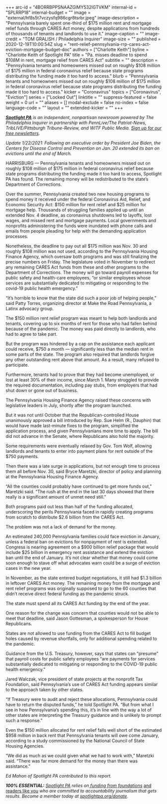 +++
arc-id = "4BORRBPPSNAAZGIMY532IGTVKM"
internal-id = "SPLRRP18"
internal-budget = ""
image = "external/hf8s5t7vczysfq986cgr8tsrbr.jpeg"
image-description = "Pennsylvania barely spent one-third of $175 million rent and mortgage relief funds through CARES Act money, despite applications from hundreds of thousands of tenants and landlords to use it."
image-caption = ""
image-credit = "TOM GRALISH / Philadelphia Inquirer"
image-size = ""
published = 2020-12-19T10:00:54Z
slug = "rent-relief-pennsylvania-rrp-cares-act-eviction-mortgage-budget-doc"
authors = ["Charlotte Keith"]
byline = "Charlotte Keith of Spotlight PA"
title = "Pa. misses deadline to spend $108M in rent, mortgage relief from CARES Act"
subtitle = ""
description = "Pennsylvania tenants and homeowners missed out on roughly $108 million of $175 million in federal coronavirus relief because state programs distributing the funding made it too hard to access."
blurb = "Pennsylvania tenants and homeowners missed out on roughly $108 million of $175 million in federal coronavirus relief because state programs distributing the funding made it too hard to access."
kicker = "Coronavirus"
topics = ["Coronavirus", "Eviction"]
series = ["Locked Out"]
linktitle = ""
suppress-featured = false
weight = 0
url = ""
aliases = []
modal-exclude = false
no-index = false
language-code = ""
layout = ""
extended-kicker = ""
+++

<a href="https://www.spotlightpa.org/"><i><b>Spotlight PA</b></i></a><i> is an independent, nonpartisan newsroom powered by The Philadelphia Inquirer in partnership with PennLive/The Patriot-News, TribLIVE/Pittsburgh Tribune-Review, and WITF Public Media. </i><a href="https://www.spotlightpa.org/newsletters"><i>Sign up for our free newsletters</i></a><i>.</i>

<i>Update 1/22/2021: Following an executive order by President Joe Biden, the Centers for Disease Control and Prevention on Jan. 20 extended its ban on evictions until the end of March.</i>

HARRISBURG — Pennsylvania tenants and homeowners missed out on roughly $108 million of $175 million in federal coronavirus relief because state programs distributing the funding made it too hard to access, Spotlight PA has found. The remaining money will be redistributed to the state’s Department of Corrections.

Over the summer, Pennsylvania created two new housing programs to spend money it received under the federal Coronavirus Aid, Relief, and Economic Security Act: $150 million for rent relief and $25 million for mortgage help. Thousands of struggling families applied up until an extended Nov. 4 deadline, as coronavirus shutdowns led to layoffs, lost wages, and missed rent and mortgage payments. Local governments and nonprofits administering the funds were inundated with phone calls and emails from people pleading for help with the demanding application processes.

Nonetheless, the deadline to pay out all $175 million was Nov. 30 and roughly $108 million was not used, according to the Pennsylvania Housing Finance Agency, which oversaw both programs and was still finalizing the precise numbers on Friday. The legislature voted in November to redirect any remaining CARES Act funds from these and other programs to the Department of Corrections. The money will go toward payroll expenses for public safety and health-care employees, “or similar employees whose services are substantially dedicated to mitigating or responding to the covid-19 public health emergency.”

“It’s horrible to know that the state did such a poor job of helping people,” said Patty Torres, organizing director at Make the Road Pennsylvania, a Latinx advocacy group.

<script src="https://www.spotlightpa.org/embed.js" async></script><div data-spl-embed-version="1" data-spl-src="https://www.spotlightpa.org/embeds/newsletter/"></div>

The $150 million rent relief program was meant to help both landlords and tenants, covering up to six months of rent for those who had fallen behind because of the pandemic. The money was paid directly to landlords, who had to agree to take part.

But the program was hindered by a cap on the assistance each applicant could receive, $750 a month — significantly less than the median rent in some parts of the state. The program also required that landlords forgive any other outstanding rent above that amount. As a result, many refused to participate.

Furthermore, tenants had to prove that they had become unemployed, or lost at least 30% of their income, since March 1. Many struggled to provide the required documentation, including pay stubs, from employers that had shut down or gone out of business.

The Pennsylvania Housing Finance Agency raised these concerns with legislative leaders in July, shortly after the program launched.

But it was not until October that the Republican-controlled House unanimously approved a bill introduced by Rep. Sue Helm (R., Dauphin) that would have made last-minute fixes to the program, simplified the application process, and given Pennsylvanians more time to apply. The bill did not advance in the Senate, where Republicans also hold the majority.

Some requirements were eventually relaxed by Gov. Tom Wolf, allowing landlords and tenants to enter into payment plans for rent outside of the $750 payments.

Then there was a late surge in applications, but not enough time to process them all before Nov. 30, said Bryce Maretzki, director of policy and planning at the Pennsylvania Housing Finance Agency.

“All the counties could probably have continued to get more funds out,” Maretzki said. “The rush at the end in the last 30 days showed that there really is a significant amount of unmet need still.”

Both programs paid out less than half of the funding allocated, underscoring the perils Pennsylvania faced in rapidly creating programs from scratch to distribute $2.6 billion from the CARES Act.

<script src="https://www.spotlightpa.org/embed.js" async></script><div data-spl-embed-version="1" data-spl-src="https://www.spotlightpa.org/embeds/tips/?tip_text=Are%20you%20%3Cb%3Efacing%20eviction%20as%20a%20result%20of%20the%20coronavirus%20pandemic%3C%2Fb%3E%3F%20We%20want%20to%20hear%20from%20you."></div>

The problem was not a lack of demand for the money.

An estimated 240,000 Pennsylvania families could face eviction in January, unless a federal ban on evictions for nonpayment of rent is extended. Congress is nearing agreement on a $900 billion relief package that would include $25 billion in emergency rent assistance and extend the eviction ban until the end of January. It’s not clear whether that money could come soon enough to stave off what advocates warn could be a surge of eviction cases in the new year.

In November, as the state entered budget negotiations, it still had $1.3 billion in leftover CARES Act money. The remaining money from the mortgage and rent relief programs was originally supposed to go to the 60 counties that didn’t receive direct federal funding as the pandemic struck.

The state must spend all its CARES Act funding by the end of the year.

One reason for the change was concern that counties would not be able to meet that deadline, said Jason Gottesman, a spokesperson for House Republicans.

States are not allowed to use funding from the CARES Act to fill budget holes caused by revenue shortfalls, only for additional spending related to the pandemic.

Guidance from the U.S. Treasury, however, says that states can “presume” that payroll costs for public safety employees “are payments for services substantially dedicated to mitigating or responding to the COVID-19 public health emergency.”

Jared Walczak, vice president of state projects at the nonprofit Tax Foundation, said Pennsylvania’s use of CARES Act funding appears similar to the approach taken by other states.

“If Treasury were to audit and reject these allocations, Pennsylvania could have to return the disputed funds,” he told Spotlight PA. “But from what I see in how Pennsylvania’s spending this, it’s in line with the way a lot of other states are interpreting the Treasury guidance and is unlikely to prompt such a response.”

Even the $150 million allocated for rent relief falls well short of the estimated $958 million in back rent that Pennsylvania tenants will owe come January, according to a study commissioned by the National Council of State Housing Agencies.

“We did as much as we could given what we had to work with,” Maretzki said. “There was far more demand for the money than there was assistance.”

<i>Ed Mahon of Spotlight PA contributed to this report.</i>

<i><b>100% ESSENTIAL:</b></i><i> </i><a href="https://www.spotlightpa.org/"><i>Spotlight PA</i></a><i> relies on</i><a href="https://www.spotlightpa.org/support"><i> funding from foundations</i></a><i> </i><a href="https://www.spotlightpa.org/support">and readers like you</a><i> who are committed to accountability journalism that gets results. Become a member today at </i><a href="http://checkout.fundjournalism.org/memberform?org_id=spotlightpa&campaign=701f4000000TVuIAAW"><i>spotlightpa.org/donate</i></a><i>.</i>
